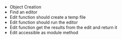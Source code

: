- Object Creation
- Find an editor
- Edit function should create a temp file
- Edit function should run the editor
- Edit function get the results from the edit and return it
- Edit accessible as module method
